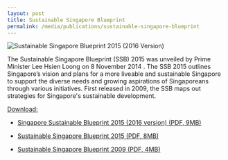 ```yaml
---
layout: post
title: Sustainable Singapore Blueprint
permalink: /media/publications/sustainable-singapore-blueprint
---
```

![Sustainable Singapore Blueprint 2015 (2016 Version)](/images/ssb-2015-(2016-version)-cover-page.png)

The Sustainable Singapore Blueprint (SSB) 2015 was unveiled by Prime Minister Lee Hsien Loong on 8 November 2014 . The SSB 2015 outlines Singapore’s vision and plans for a more liveable and sustainable Singapore to support the diverse needs and growing aspirations of Singaporeans through various initiatives. First released in 2009, the SSB maps out strategies for Singapore's sustainable development.

<u>Download:</u>

* [Singapore Sustainable Blueprint 2015 (2016 version) (PDF, 9MB)](https://www.nccs.gov.sg/files/docs/default-source/default-document-library/ssb-2015-(2016-version).pdf)

* [Sustainable Singapore Blueprint 2015 (PDF, 8MB)](https://www.nccs.gov.sg/files/docs/default-source/default-document-library/sustainable-singapore-blueprint-2015.pdf)

* [Sustainable Singapore Blueprint 2009 (PDF, 4MB)](https://www.nccs.gov.sg/files/docs/default-source/default-document-library/a-lively-and-liveable-singapore-strategies-for-sustainable-growth.pdf)